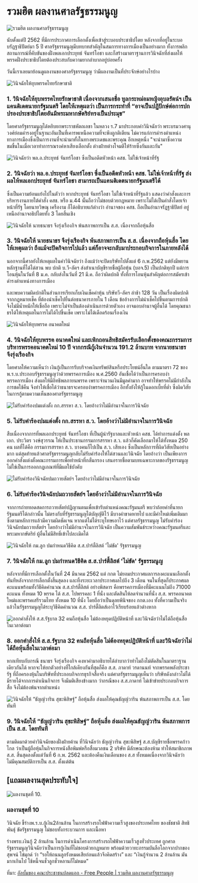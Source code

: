 # รวมฮิต ผลงานศาลรัฐธรรมนูญ

![รวมฮิต ผลงานศาลรัฐธรรมนูญ](https://scontent.fbkk13-2.fna.fbcdn.net/v/t1.0-9/122926839_148944620251862_3585741382621648802_o.jpg?_nc_cat=1&ccb=2&_nc_sid=0debeb&_nc_eui2=AeHX0s0RwoU4MnP_y8JzFArAyo7KPW_L0JPKjso9b8vQk5gfBgWMbfJlfYySxw4lO_w-E5fwXfvyBgIdHtS7iqT0&_nc_ohc=6nK7EBxojI4AX-k4i0F&_nc_ht=scontent.fbkk13-2.fna&oh=ec5ec6a920d53a36e001d4b434dc9ca6&oe=5FC2CD36)

นับตั้งแต่ปี 2562 ที่มีการประกาศการเลือกตั้งเพื่อเข้าสู่ระบอบประชาธิปไตย หลังจากที่อยู่ในระบอบรัฏฐาธิปัตย์มา 5 ปี ศาลรัฐธรรมนูญมีบทบาทสำคัญในสมการทางการเมืองเป็นอย่างมาก ทั้งการพลิกสถานการณ์ที่คับขันของฝั่งพลเอกประยุทธ์ จันทร์โอชา และก็สร้างมาตราฐานการวินิจฉัยที่ส่งผลให้พรรคฝั่งประชาธิปไตยต้องประสบกับความยากลำบากอยู่บ่อยครั้ง

วันนี้เราเลยมาย้อนดูผลงานของศาลรัฐธรรมนูญ ว่ามีผลงานเป็นที่ประจักษ์อย่างไรบ้าง

![วินิจฉัยให้ยุบพรรคไทยรักษาชาติ](https://scontent.fbkk13-2.fna.fbcdn.net/v/t1.0-9/122968685_148944660251858_2210173802547203051_o.jpg?_nc_cat=1&ccb=2&_nc_sid=0debeb&_nc_eui2=AeEuTYCGMVQ3G9ImmxB3u4NSky8eXFbtqt6TLx5cVu2q3pk-3g83ifLUZOpn9oIZXYQCisv4f_dVIxlL9zK38N3v&_nc_ohc=8tCMO8Wdc4sAX_j2DEN&_nc_ht=scontent.fbkk13-2.fna&oh=c4b367a8826d1364459046aebc8d2e49&oe=5FC15ED6)

### 1. วินิจฉัยให้ยุบพรรคไทยรักษาชาติ เนื่องจากเสนอชื่อ ทูลกระหม่อมหญิงอุบลรัตน์ฯ เป็นแคนดิเดตนายกรัฐมนตรี โดยให้เหตุผลว่า เป็นการกระทำที่ “อาจเป็นปฏิปักษ์ต่อการปกปรองประชาธิปไตยอันมีพระมหากษัตริย์ทรงเป็นประมุข”

โดยศาลรัฐธรรมนูญได้หยิบยกพระราชหัตถเลขา ในหลวง ร.7 มาประกอบคำวินิจฉัยว่า พระบรมวงศานุวงศ์ย่อมดำรงอยู่ในฐานะอันเป็นที่เคารพเหนือความที่จะพึงถูกติเตียน ไม่ควรแก่การดำรงตำแหน่งทางการเมืองซึ่งเป็นการงานที่จะนำมาทั้งในทางพระเดชและพระคุณ อีกเหตุหนึ่ง "จะนำมาซึ่งความขมขื่นในเมื่อเวลาทำการรณรงค์หาเสียงเลือกตั้ง ต่างฝ่ายต่างโจมตีให้ร้ายซึ่งกันและกัน"

![วินิจฉัยว่า พล.อ.ประยุทธ์ จันทร์โอชา ซึ่งเป็นอดีตหัวหน้า คสช. ไม่ใช่เจ้าหน้าที่รัฐ](https://scontent.fbkk13-2.fna.fbcdn.net/v/t1.0-9/122978551_148944720251852_6965586829367878853_o.jpg?_nc_cat=1&ccb=2&_nc_sid=0debeb&_nc_eui2=AeHeTmFnYI8ZP1p7Rl3360TrvW8kW0KnztC9byRbQqfO0JrjlF9Fim39C556dILgH9qxevyWNv37FJA8Qdwz08mr&_nc_ohc=qrurQc_dAjcAX8J6uKa&_nc_ht=scontent.fbkk13-2.fna&oh=11feb768a9561df05cb51297b3f2043a&oe=5FC2408A)

### 2. วินิจฉัยว่า พล.อ.ประยุทธ์ จันทร์โอชา ซึ่งเป็นอดีตหัวหน้า คสช. ไม่ใช่เจ้าหน้าที่รัฐ ส่งผลให้พลเอกประยุทธ์ จันทร์โอชา สามารถเป็นแคนดิเดตนายกรัฐมนตรีได้

ซึ่งเป็นความย้อนแย้งไปในตัวว่า หากประยุทธ์ จันทร์โอชา ไม่ใช่เจ้าหน้าที่รัฐแล้ว แสดงว่าคำสั่งและการบริหารงานภายใต้คำสั่ง คสช. หรือ ม.44 นั้นถือว่าไม่ชอบด้วยกฎหมาย เพราะไม่ได้เป็นคำสั่งโดยเจ้าหน้าที่รัฐ โดยนายวิษณุ เครืองาม ก็ได้อธิบายแก้ต่างว่า อำนาจของ คสช. ถือเป็นอำนาจรัฏฐาธิปัตย์ อยู่เหนืออำนาจอธิปไตยทั้ง 3 โดยสิ้นเชิง

![วินิจฉัยให้ นายธนาธร จึงรุ่งเรืองกิจ พ้นสภาพการเป็น ส.ส. เนื่องจากถือหุ้นสื่อ](https://scontent.fbkk13-2.fna.fbcdn.net/v/t1.0-9/123306721_148944750251849_906159903016449236_o.jpg?_nc_cat=1&ccb=2&_nc_sid=0debeb&_nc_eui2=AeH-GkRJWeVeU8ljDOt_DkRI_z3V9IxntpH_PdX0jGe2kUshr2c5z-Cwz2R0m7z-Tus0_DwoUOCLjgQc3biT9JRR&_nc_ohc=XKkskz4jTDoAX_mk2cq&_nc_ht=scontent.fbkk13-2.fna&oh=1d9285a60c0347860e41d7c942ce14cf&oe=5FC37B7A)

### 3. วินิจฉัยให้ นายธนาธร จึงรุ่งเรืองกิจ พ้นสภาพการเป็น ส.ส. เนื่องจากถือหุ้นสื่อ โดยให้เหตุผลว่า ถึงแม้จะปิดกิจการไปแล้ว แต่ก็อาจจะกลับมาประกอบกิจการในภายหลังได้

นอกจากนี้ศาลยังให้เหตุผลในคำวินิจฉัยว่า ถึงแม้ว่าจะปิดบริษัทไปตั้งแต่ 6 ก.พ.2562 แต่ยังมีพยานหลักฐานที่ได้ไต่สวน พบ ปกติ บ.วี-ลัคฯ ส่งสำเนาบัญชีรายชื่อผู้ถือหุ้น (บอจ.5) เป็นปกติทุกปี แต่การโอนหุ้นในวันที่ 8 ม.ค. กลับส่งในวันที่ 21 มี.ค. ถือว่าผิดปกติ ทั้งที่การโอนหุ้นสำคัญต่อการสมัครเข้าดำรงตำแหน่งทางการเมือง

และพบความผิดปกติในส่วนการเรียกเก็บเงินเช็คค่าหุ้น บริษัทวี-ลัคฯ ล่าช้า 128 วัน เป็นเรื่องผิดปกติจากกฎหมายเช็ค ที่ต้องนำเช็คไปยื่นต่อธนาคารภายใน 1 เดือน ข้ออ้างการไม่นำเช็คไปขึ้นตามการปกติ จึงไม่มีน้ำหนักให้เชื่อถือ เพราะไม่จำเป็นต้องดำเนินการด้วยตัวเอง อาจมอบอำนาจผู้อื่นได้ โดยคุณธนาธรได้ให้เหตุผลในการไม่ได้ไปขึ้นเช็ค เพราะไม่ได้เดือดร้อนเรื่องเงิน

![วินิจฉัยให้ยุบพรรค อนาคตใหม่ ](https://scontent.fbkk12-1.fna.fbcdn.net/v/t1.0-9/123188281_148944773585180_6980041172301657417_o.jpg?_nc_cat=101&ccb=2&_nc_sid=0debeb&_nc_eui2=AeH1snjGDkTtfYAbYpSsvxjyYDo1MYEjc6pgOjUxgSNzqvrCZsNE4lVPB6n9Qx9GnYontZ9erYkgFxaUxB5xXGdK&_nc_ohc=L4ocLwOSg_0AX9OKSBM&_nc_ht=scontent.fbkk12-1.fna&oh=029c05ae1b476a77c902ce285e3c0432&oe=5FC0E562)

### 4. วินิจฉัยให้ยุบพรรค อนาคตใหม่ และเพิกถอนสิทธิสมัครรับเลือกตั้งของคณะกรรมการบริหารพรรคอนาคตใหม่ 10 ปี จากกรณีกู้เงินจำนวน 191.2 ล้านบาท จากนายธนาธร จึงรุ่งเรืองกิจ

โดยศาลให้ความเห็นว่า เงินกู้เป็นการรับบริจาคเงินทรัพย์สินหรือประโยชน์อื่นใด ตามมาตรา 72 ของ พ.ร.บ.ประกอบรัฐธรรมนูญว่าด้วยพรรคการเมือง พ.ศ.2560 อันเชื่อได้ว่าเป็นการครอบงำพรรคการเมือง ส่งผลให้มีอิทธิพลภายนพรรค เพราะจำนวนเงินมีมูลค่ามาก อาจทำให้พรรคไม่มีกำลังในการชดใช้คืน จึงทำให้เชื่อได้ว่าธนาธรจะครอบงำพรรคการเมือง อีกทั้งยังให้กู้ในดอกเบี้ยที่ต่ำ ซึ่งผิดวิสัยในการกู้ตามความเห็นของศาลรัฐธรรมนูญ

![ไม่รับคำร้องปมแต่งตั้ง กก.สรรหา ส.ว. โดยอ้างว่าไม่มีอำนาจในการวินิจฉัย](https://scontent.fbkk12-2.fna.fbcdn.net/v/t1.0-9/123015790_148944826918508_4873809009004509119_o.jpg?_nc_cat=105&ccb=2&_nc_sid=0debeb&_nc_eui2=AeEWW3kupl0A5t9Q6sPAccAd803pfWsCs8vzTel9awKzyzLh5udjFWWJrMst0SunISBhVqSpl9VVgYd-B-K7935c&_nc_ohc=-aq58_idUekAX_spvQZ&_nc_ht=scontent.fbkk12-2.fna&oh=52a0aa81ca54a7bba8bf46c81603f16d&oe=5FC4AA75)

### 5. ไม่รับคำร้องปมแต่งตั้ง กก.สรรหา ส.ว. โดยอ้างว่าไม่มีอำนาจในการวินิจฉัย

สืบเนื่องจากการที่พลเอกประยุทธ์ จันทร์โอชา ที่เป็นผู้นำรัฐบาลและหัวหน้า คสช. ได้ทำการแต่งตั้ง พลเอก. ประวิตร วงษ์สุวรรณ ให้เป็นประธานกรรมการสรรหา ส.ว. แล้วก็คัดเลือกมาให้ได้ทั้งหมด 250 คน ผลที่ได้คือ กรรมการสรรหา ส.ว. บางคนก็ไปเป็น ส.ว. เสียเอง ซึ่งเป็นหลักการที่ผิดวิสัยเป็นอย่างมาก แต่สุดท้ายแล้วศาลรัฐธรรรมนูญกลับไม่รับคำร้องให้ไต่สวนและวินิจฉัย โดยอ้างว่า เป็นเพียงการออกคำสั่งแต่งตั้งคณะกรรมการเพื่อทำหน้าที่กลั่นกรอง เสนอรายชื่อตามบทเฉพาะกาลของรัฐธรรมนูญ ไม่ใช่เป็นการออกกฎเกณฑ์ที่มีผลใช้บังคับ

![ไม่รับคำร้องวินิจฉัยปมถวายสัตย์ฯ โดยอ้างว่าไม่มีอำนาจในการวินิจฉัย](https://scontent.fbkk12-3.fna.fbcdn.net/v/t1.0-9/123329656_148944856918505_6613644445470031665_o.jpg?_nc_cat=102&ccb=2&_nc_sid=0debeb&_nc_eui2=AeFDwzduCo6AGF8CwMXOjq5rrO8Vvzq9phes7xW_Or2mF_xwOgC4Eihadk0pG4DZVlAIunen0B8A3SHEiPgGgV7q&_nc_ohc=-vMhu0rtogIAX8DLKdu&_nc_ht=scontent.fbkk12-3.fna&oh=1548daf3b86820664fe290ca278115b4&oe=5FC2F201)

### 6. ไม่รับคำร้องวินิจฉัยปมถวายสัตย์ฯ โดยอ้างว่าไม่มีอำนาจในการวินิจฉัย

จากการถ่ายทอดสดการถวายสัตย์ปฏิญานตนเพื่อเข้ารับตำแหน่งคณะรัฐมนตรี พบว่าถ้อยคำที่นายกรัฐมนตรีได้กล่าวนั้น ไม่ตรงกับที่รัฐธรรมนูญได้บัญญัติไว้ มีบางคำขาดหายไป และมีคำใหม่เพิ่มเติมมา ซึ่งตามหลักการแล้วมีความผิดชัดเจน หากแต่ไม่ได้ระบุโทษเอาไว้ แต่ศาลรัฐธรรมนูญ ไม่รับคำร้องวินิจฉัยปมถวายสัตย์ฯ โดยอ้างว่าไม่มีอำนาจในการวินิจฉัย เป็นความสัมพันธ์ระหว่างคณะรัฐมนตรีและพระมหากษัตริย์ ผู้อื่นไม่มีสิทธิ์เข้าไปละเมิดได้

![วินิจฉัยให้ กม.ลูก ปมกำหนดวิธีคิด ส.ส.ปาร์ตี้ลิสต์ 'ไม่ขัด' รัฐธรรมนูญ](https://scontent.fbkk12-2.fna.fbcdn.net/v/t1.0-9/123087649_148944906918500_3391657916793459310_o.jpg?_nc_cat=105&ccb=2&_nc_sid=0debeb&_nc_eui2=AeGBFHgTM1ln41La_HqXDe9dpW-2u7IFH8Glb7a7sgUfwWapm0-g2awvbkIrSvbST73hA_BJk4YA5UWxJeskByJS&_nc_ohc=5RamKwTSnUMAX9kzT-h&_nc_ht=scontent.fbkk12-2.fna&oh=03bbaf91262032a51145b4b0721f5409&oe=5FC41612)

### 7. วินิจฉัยให้ กม.ลูก ปมกำหนดวิธีคิด ส.ส.ปาร์ตี้ลิสต์ 'ไม่ขัด' รัฐธรรมนูญ

หลังจากที่มีการเลือกตั้งในวันที่ 24 มีนาคม 2562 แต่ กกต ไม่ยอมประกาศผลการลงคะแนนเลือกตั้งทันทีหลังจากการเลือกตั้งสิ้นสุดลง และทิ้งระยะเวลาประกาศผลไปถึง 3 เดือน จนในที่สุดก็ประกาศผลคะแนนพร้อมทั้งวิธีคิดคำนวณ ส.ส.ปาร์ตี้ลิสต์ อย่างพิสดาร คือพรรคการเมืองที่มีคะแนนไม่ถึง 71000 คะแนน ทั้งหมด 10 พรรค ได้ ส.ส. ไปพรรคละ 1 ที่นั่ง และตัดสินให้ลดจำนวนที่นั่ง ส.ส. พรรคอนาคตใหม่และพรรคเสรีรวมไทย ทั้งหมด 10 ที่นั่ง โดยถือว่าเป็นดุลยพินิจของ กกต.เอง ทั้งที่ความเป็นจริงแล้วในรัฐธรรมนูญได้ระบุวิธีคิดคำนวณ ส.ส. ปาร์ตี้ลิตส์เอาไว้เรียบร้อยแล้วต่างหาก

![ออกคำสั่งให้ ส.ส.รัฐบาล 32 คนถือหุ้นสื่อ ไม่ต้องหยุดปฏิบัติหน้าที่ และวินิจฉัยว่าไม่ได้ถือหุ้นสื่อในเวลาต่อมา](https://scontent.fbkk9-2.fna.fbcdn.net/v/t1.0-9/123028059_148944940251830_1754121349943533977_o.jpg?_nc_cat=109&ccb=2&_nc_sid=0debeb&_nc_eui2=AeHagnVcDlJ9DXrWvh0HiZOnyy0PutdGooXLLQ-610aihZzBXtzRM29FVUcb6Q-ID2FALUj7IBiCo4UJBIe0pgci&_nc_ohc=jW_jRHgX7e4AX9T7IFg&_nc_ht=scontent.fbkk9-2.fna&oh=6a2f3454b17475f4c6efa51fd7c8b6c6&oe=5FC245F6)

### 8. ออกคำสั่งให้ ส.ส.รัฐบาล 32 คนถือหุ้นสื่อ ไม่ต้องหยุดปฏิบัติหน้าที่ และวินิจฉัยว่าไม่ได้ถือหุ้นสื่อในเวลาต่อมา

หากเทียบกับกรณี ธนาธร จึงรุ่งเรืองกิจ คงหาคำมาอธิบายได้ลำบากว่าทำไมถึงไม่ตัดสินในมาตราฐานเดียวกันได้ หากจะให้ยกตัวอย่างที่ใกล้เคียงกันที่สุดก็คือ ส.ส. ภาดาท์ วรดานนท์ จากพรรคพลังประชารัฐ ที่ถือครองหุ้นในบริษัทที่ประกอบกิจการธุรกิจสื่อจริง แต่ศาลรัฐธรรมนูญเห็นว่า บริษัทดังกล่าวไม่ได้มีรายได้จากการดำเนินกิจการ จึงมีมติเสียงข้างมาก ว่ากรณีของ ส.ส.ภาดาท์ ไม่เข้าข่ายประกอบกิจการสื่อ จึงไม่ต้องพ้นจากตำแหน่ง

![วินิจฉัยให้ “ธัญญ์วาริน สุขะพิสิษฐ์” ถือหุ้นสื่อ ส่งผลให้คุณธัญญ์วาริน พ้นสภาพการเป็น ส.ส. โดยทันที](https://scontent.fbkk12-4.fna.fbcdn.net/v/t1.0-9/123115472_148944980251826_5294194562932528385_o.jpg?_nc_cat=103&ccb=2&_nc_sid=0debeb&_nc_eui2=AeGAB9Q-jC5aQ-ynJqkrsxwUsIIxLC8vnXuwgjEsLy-de204X8U-NvcI4MoOBniWmVO7BJQ1iXJgL4o3xfo2yPvW&_nc_ohc=rWT5PR5Ux2wAX9muADy&_nc_ht=scontent.fbkk12-4.fna&oh=93a46ffdc0133e3246f30594de1f8204&oe=5FC0DEB3)

### 9. วินิจฉัยให้ “ธัญญ์วาริน สุขะพิสิษฐ์” ถือหุ้นสื่อ ส่งผลให้คุณธัญญ์วาริน พ้นสภาพการเป็น ส.ส. โดยทันที

ตามติดมาด้วยคำวินิจฉัยของฝั่งฝ่ายค้าน ที่วินิจฉัยว่า ธัญญ์วาริน สุขะพิสิษฐ์ ส.ส.บัญชีรายชื่อพรรคก้าวไกล ว่าเป็นผู้ถือหุ้นในกิจการหนังสือพิมพ์หรือสื่อมวลชน 2 บริษัท มีลักษณะต้องห้าม ทำให้สมาชิกภาพ ส.ส. สิ้นสุดลงตั้งแต่วันที่ 6 ก.พ. 2562 และต้องคืนเงินเดือนของ ส.ส ทั้งหมดเนื่องจากวินิจฉัยว่าไม่มีคุณสมบัติการเป็น ส.ส. ตั้งแต่ต้น

## [แถมผลงานสุดประทับใจ]

![ผลงานชุดที่ 10.](https://scontent.fbkk12-3.fna.fbcdn.net/v/t1.0-9/123003024_148945003585157_7676924365042477385_o.jpg?_nc_cat=102&ccb=2&_nc_sid=0debeb&_nc_eui2=AeEhEK5qwMO6V0WYjP558i5Nj6ttzFAh3y6Pq23MUCHfLoTy3SmeHm5W7Fuu62Ka4SFR4V6OsrznrpM4VnZKQYV8&_nc_ohc=9Zf9BDp3unMAX-XtC2_&_nc_ht=scontent.fbkk12-3.fna&oh=628fcbfa5b0aec7ad51bfe62b071ee63&oe=5FC3774E)

### ผลงานชุดที่ 10

วินิจฉัย ชี้ร่างพ.ร.บ.กู้เงิน2ล้านล้าน ในการสร้างรถไฟฟ้าความเร็วสูงของประเทศไทย ของชัชชาติ สิทธิพันธุ์ ขัดรัฐธรรมนูญ ไม่ชอบทั้งกระบวนการ และเนื้อหา

ร่างพรบ.เงินกู้ 2 ล้านล้าน ในการดำเนินโครงการสร้างรถไฟฟ้าความเร็วสูงทั่วประเทศ ถูกศาลรัฐธรรมนูญวินิจฉัยว่าเป็นการกู้เงินที่ไม่ชอบด้วยกฎหมาย พร้อมด้วยวาทะกรรมบันลือโลกจากปากของ สุพจน์ ไข่มุกด์ ว่า “รอให้ถนนลูกรังหมดเสียก่อนแล้วจึงคิดสร้าง” และ “เงินกู้จำนวน 2 ล้านล้าน มันมากเกินไป ใช้หนี้จนชั่วลูกชั่วหลานก็ไม่หมด”

ที่มา: [อัลบั้มของ คณะประชาชนปลดแอก - Free People | รวมฮิต ผลงานศาลรัฐธรรมนูญ]( https://www.facebook.com/media/set/?set=a.148947003584957&type=3)
